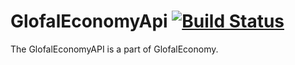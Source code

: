 # GlofalEconomyApi [![Build Status](https://travis-ci.org/nikosgram13/GlofalEconomyApi.svg?branch=master)](https://travis-ci.org/nikosgram13/GlofalEconomyApi)
The GlofalEconomyAPI is a part of GlofalEconomy.
